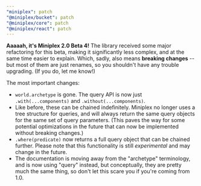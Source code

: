 ```yaml
---
"miniplex": patch
"@miniplex/bucket": patch
"@miniplex/core": patch
"@miniplex/react": patch
---
```


**Aaaaah, it's Miniplex 2.0 Beta 4!** The library received some major refactoring for this beta, making it significantly less complex, and at the same time easier to explain. Which, sadly, also means **breaking changes** -- but most of them are just renames, so you shouldn't have any trouble upgrading. (If you do, let me know!)

The most important changes:

- `world.archetype` is gone. The query API is now just `.with(...components)` and `.without(...components)`.
- Like before, these can be chained indefinitely. Miniplex no longer uses a tree structure for queries, and will always return the same query objects for the same set of query parameters. (This paves the way for some potential optimizations in the future that can now be implemented without breaking changes.)
- `.where(predicate)` now returns a full query object that can be chained further. Please note that this functionality is still _experimental_ and may change in the future.
- The documentation is moving away from the "archetype" terminology, and is now using "query" instead, but conceptually, they are pretty much the same thing, so don't let this scare you if you're coming from 1.0.
